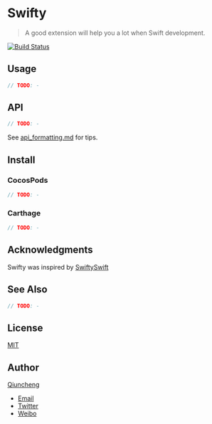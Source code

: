 # Swifty

> A good extension will help you a lot when Swift development.

[![Build Status](https://travis-ci.org/qiuncheng/Swifty.svg?branch=master)](https://travis-ci.org/qiuncheng/Swifty)

## Usage

```swift
// TODO: -
```

## API

```swift
// TODO: -
```

See [api_formatting.md](api_formatting.md) for tips.

## Install

### CocosPods

```swift
// TODO: -
```

### Carthage 

```swift
// TODO: -
```

## Acknowledgments

Swifty was inspired by [SwiftySwift](https://github.com/adeca/SwiftySwift)

## See Also

```swift
// TODO: -
```

## License

[MIT](https://github.com/qiuncheng/Swifty/blob/master/LICENSE)

## Author
[Qiuncheng](https://blog.vsccw.com)
  - [Email](mailto:qiuncheng@gmail.com)
  - [Twitter](https://twitter.com/vsccw)
  - [Weibo](https://weibo.com/qiuncheng/home)
